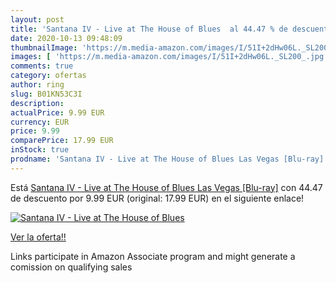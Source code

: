 ```yaml
---
layout: post
title: 'Santana IV - Live at The House of Blues  al 44.47 % de descuento'
date: 2020-10-13 09:48:09
thumbnailImage: 'https://m.media-amazon.com/images/I/51I+2dHw06L._SL200_.jpg'
images: [ 'https://m.media-amazon.com/images/I/51I+2dHw06L._SL200_.jpg' ]
comments: true
category: ofertas
author: ring
slug: B01KN53C3I
description:
actualPrice: 9.99 EUR
currency: EUR
price: 9.99
comparePrice: 17.99 EUR
inStock: true
prodname: 'Santana IV - Live at The House of Blues Las Vegas [Blu-ray]'
---
```


Está [Santana IV - Live at The House of Blues Las Vegas [Blu-ray]](https://www.amazon.fr/dp/B01KN53C3I/?tag=tolees0d-21) con 44.47 de descuento por 9.99 EUR (original: 17.99 EUR) en el siguiente enlace!

[![Santana IV - Live at The House of Blues ](https://m.media-amazon.com/images/I/51I+2dHw06L._SL200_.jpg)](https://www.amazon.fr/dp/B01KN53C3I/?tag=tolees0d-21)

[Ver la oferta!!](https://www.amazon.fr/dp/B01KN53C3I/?tag=tolees0d-21)

Links participate in Amazon Associate program and might generate a comission on qualifying sales



